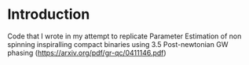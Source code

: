# Introduction

Code that I wrote in my attempt to replicate Parameter Estimation of non spinning inspiralling compact binaries using 3.5 Post-newtonian GW phasing (https://arxiv.org/pdf/gr-qc/0411146.pdf)